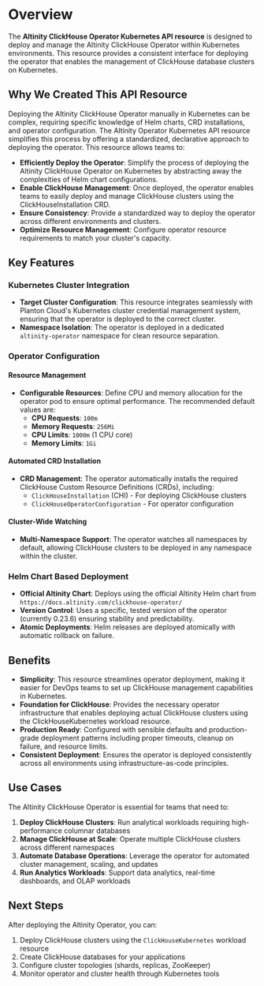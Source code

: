 # Overview

The **Altinity ClickHouse Operator Kubernetes API resource** is designed to deploy and manage the Altinity ClickHouse Operator within Kubernetes environments. This resource provides a consistent interface for deploying the operator that enables the management of ClickHouse database clusters on Kubernetes.

## Why We Created This API Resource

Deploying the Altinity ClickHouse Operator manually in Kubernetes can be complex, requiring specific knowledge of Helm charts, CRD installations, and operator configuration. The Altinity Operator Kubernetes API resource simplifies this process by offering a standardized, declarative approach to deploying the operator. This resource allows teams to:

- **Efficiently Deploy the Operator**: Simplify the process of deploying the Altinity ClickHouse Operator on Kubernetes by abstracting away the complexities of Helm chart configurations.
- **Enable ClickHouse Management**: Once deployed, the operator enables teams to easily deploy and manage ClickHouse clusters using the ClickHouseInstallation CRD.
- **Ensure Consistency**: Provide a standardized way to deploy the operator across different environments and clusters.
- **Optimize Resource Management**: Configure operator resource requirements to match your cluster's capacity.

## Key Features

### Kubernetes Cluster Integration

- **Target Cluster Configuration**: This resource integrates seamlessly with Planton Cloud's Kubernetes cluster credential management system, ensuring that the operator is deployed to the correct cluster.
- **Namespace Isolation**: The operator is deployed in a dedicated `altinity-operator` namespace for clean resource separation.

### Operator Configuration

#### Resource Management

- **Configurable Resources**: Define CPU and memory allocation for the operator pod to ensure optimal performance. The recommended default values are:
  - **CPU Requests**: `100m`
  - **Memory Requests**: `256Mi`
  - **CPU Limits**: `1000m` (1 CPU core)
  - **Memory Limits**: `1Gi`

#### Automated CRD Installation

- **CRD Management**: The operator automatically installs the required ClickHouse Custom Resource Definitions (CRDs), including:
  - `ClickHouseInstallation` (CHI) - For deploying ClickHouse clusters
  - `ClickHouseOperatorConfiguration` - For operator configuration

#### Cluster-Wide Watching

- **Multi-Namespace Support**: The operator watches all namespaces by default, allowing ClickHouse clusters to be deployed in any namespace within the cluster.

### Helm Chart Based Deployment

- **Official Altinity Chart**: Deploys using the official Altinity Helm chart from `https://docs.altinity.com/clickhouse-operator/`
- **Version Control**: Uses a specific, tested version of the operator (currently 0.23.6) ensuring stability and predictability.
- **Atomic Deployments**: Helm releases are deployed atomically with automatic rollback on failure.

## Benefits

- **Simplicity**: This resource streamlines operator deployment, making it easier for DevOps teams to set up ClickHouse management capabilities in Kubernetes.
- **Foundation for ClickHouse**: Provides the necessary operator infrastructure that enables deploying actual ClickHouse clusters using the ClickHouseKubernetes workload resource.
- **Production Ready**: Configured with sensible defaults and production-grade deployment patterns including proper timeouts, cleanup on failure, and resource limits.
- **Consistent Deployment**: Ensures the operator is deployed consistently across all environments using infrastructure-as-code principles.

## Use Cases

The Altinity ClickHouse Operator is essential for teams that need to:

1. **Deploy ClickHouse Clusters**: Run analytical workloads requiring high-performance columnar databases
2. **Manage ClickHouse at Scale**: Operate multiple ClickHouse clusters across different namespaces
3. **Automate Database Operations**: Leverage the operator for automated cluster management, scaling, and updates
4. **Run Analytics Workloads**: Support data analytics, real-time dashboards, and OLAP workloads

## Next Steps

After deploying the Altinity Operator, you can:

1. Deploy ClickHouse clusters using the `ClickHouseKubernetes` workload resource
2. Create ClickHouse databases for your applications
3. Configure cluster topologies (shards, replicas, ZooKeeper)
4. Monitor operator and cluster health through Kubernetes tools

